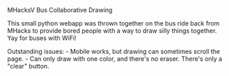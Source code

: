 MHacksV Bus Collaborative Drawing

This small python webapp was thrown together on the bus ride back from MHacks to provide bored people with a way to draw silly things together. Yay for buses with WiFi!

Outstanding issues:
	- Mobile works, but drawing can sometimes scroll the page.
	- Can only draw with one color, and there's no eraser. There's only a "clear" button.
